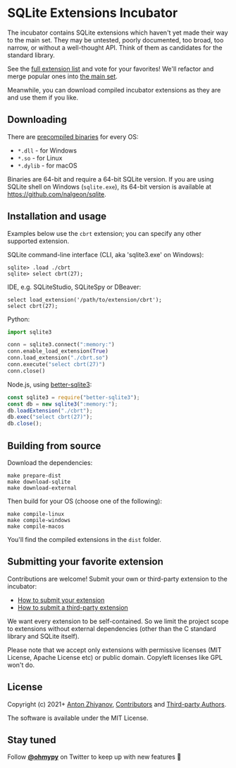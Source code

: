 # SQLite Extensions Incubator

The incubator contains SQLite extensions which haven't yet made their way to the main set. They may be untested, poorly documented, too broad, too narrow, or without a well-thought API. Think of them as candidates for the standard library.

See the [full extension list](https://github.com/nalgeon/sqlean/issues/27) and vote for your favorites! We'll refactor and merge popular ones into [the main set](https://github.com/nalgeon/sqlean).

Meanwhile, you can download compiled incubator extensions as they are and use them if you like.

## Downloading

There are [precompiled binaries](https://github.com/nalgeon/sqlean/releases/tag/incubator) for every OS:

-   `*.dll` - for Windows
-   `*.so` - for Linux
-   `*.dylib` - for macOS

Binaries are 64-bit and require a 64-bit SQLite version. If you are using SQLite shell on Windows (`sqlite.exe`), its 64-bit version is available at https://github.com/nalgeon/sqlite.

## Installation and usage

Examples below use the `cbrt` extension; you can specify any other supported extension.

SQLite command-line interface (CLI, aka 'sqlite3.exe' on Windows):

```
sqlite> .load ./cbrt
sqlite> select cbrt(27);
```

IDE, e.g. SQLiteStudio, SQLiteSpy or DBeaver:

```
select load_extension('/path/to/extension/cbrt');
select cbrt(27);
```

Python:

```python
import sqlite3

conn = sqlite3.connect(":memory:")
conn.enable_load_extension(True)
conn.load_extension("./cbrt.so")
conn.execute("select cbrt(27)")
conn.close()
```

Node.js, using [better-sqlite3](https://github.com/WiseLibs/better-sqlite3):

```js
const sqlite3 = require("better-sqlite3");
const db = new sqlite3(":memory:");
db.loadExtension("./cbrt");
db.exec("select cbrt(27)");
db.close();
```

## Building from source

Download the dependencies:

```
make prepare-dist
make download-sqlite
make download-external
```

Then build for your OS (choose one of the following):

```
make compile-linux
make compile-windows
make compile-macos
```

You'll find the compiled extensions in the `dist` folder.

## Submitting your favorite extension

Contributions are welcome! Submit your own or third-party extension to the incubator:

-   [How to submit your extension](docs/submit.md)
-   [How to submit a third-party extension](docs/external.md)

We want every extension to be self-contained. So we limit the project scope to extensions without external dependencies (other than the C standard library and SQLite itself).

Please note that we accept only extensions with permissive licenses (MIT License, Apache License etc) or public domain. Copyleft licenses like GPL won't do.

## License

Copyright (c) 2021+ [Anton Zhiyanov](https://antonz.org/), [Contributors](https://github.com/nalgeon/sqlean/graphs/contributors) and [Third-party Authors](https://github.com/nalgeon/sqlean/issues/27).

The software is available under the MIT License.

## Stay tuned

Follow [**@ohmypy**](https://twitter.com/ohmypy) on Twitter to keep up with new features 🚀
